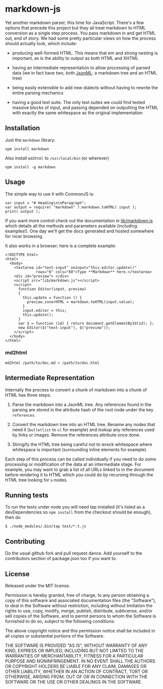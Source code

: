 markdown-js
===========

Yet another markdown parser, this time for JavaScript. There's a few
options that precede this project but they all treat markdown to HTML
conversion as a single step process. You pass markdown in and get HTML
out, end of story. We had some pretty particular views on how the
process should actually look, which include:

  * producing well-formed HTML. This means that em and strong nesting is
    important, as is the ability to output as both HTML and XHTML

  * having an intermediate representation to allow processing of parsed
    data (we in fact have two, both [JsonML]: a markdown tree and an
    HTML tree)

  * being easily extensible to add new dialects without having to
    rewrite the entire parsing mechanics

  * having a good test suite. The only test suites we could find tested
    massive blocks of input, and passing depended on outputting the HTML
    with exactly the same whitespace as the original implementation

[JsonML]: http://jsonml.org/ "JSON Markup Language"

## Installation

Just the `markdown` library:

    npm install markdown

Also install `md2html` to `/usr/local/bin` (or wherever)

    npm install -g markdown

## Usage

The simple way to use it with CommonJS is:

    var input = "# Heading\n\nParagraph";
    var output = require( "markdown" ).markdown.toHTML( input );
    print( output );

If you want more control check out the documentation in
[lib/markdown.js] which details all the methods and parameters
available (including examples!). One day we'll get the docs generated
and hosted somewhere for nicer browsing.

It also works in a browser; here is a complete example:

    <!DOCTYPE html>
    <html>
      <body>
        <textarea id="text-input" oninput="this.editor.update()"
                  rows="6" cols="60">Type **Markdown** here.</textarea>
        <div id="preview"> </div>
        <script src="lib/markdown.js"></script>
        <script>
          function Editor(input, preview)
          {
            this.update = function () {
              preview.innerHTML = markdown.toHTML(input.value);
            }
            input.editor = this;
            this.update();
          }
          var $ = function (id) { return document.getElementById(id); };
          new Editor($("text-input"), $("preview"));
        </script>
      </body>
    </html>

### md2html

    md2html /path/to/doc.md > /path/to/doc.html

[lib/markdown.js]: http://github.com/evilstreak/markdown-js/blob/master/lib/markdown.js

## Intermediate Representation

Internally the process to convert a chunk of markdown into a chunk of
HTML has three steps:

 1. Parse the markdown into a JsonML tree. Any references found in the
    parsing are stored in the attribute hash of the root node under the
    key `references`.

 2. Convert the markdown tree into an HTML tree. Rename any nodes that
    need it (`bulletlist` to `ul` for example) and lookup any references
    used by links or images. Remove the references attribute once done.

 3. Stringify the HTML tree being careful not to wreck whitespace where
    whitespace is important (surrounding inline elements for example).

Each step of this process can be called individually if you need to do
some processing or modification of the data at an intermediate stage.
For example, you may want to grab a list of all URLs linked to in the
document before rendering it to HTML which you could do by recursing
through the HTML tree looking for `a` nodes.

## Running tests

To run the tests under node you will need tap installed (it's listed as a
devDependencies so `npm install` from the checkout should be enough), then do

    $ ./node_modules/.bin/tap test/*.t.js

## Contributing

Do the usual github fork and pull request dance. Add yourself to the
contributors section of package.json too if you want to.

## License

Released under the MIT license.

Permission is hereby granted, free of charge, to any person obtaining a copy of
this software and associated documentation files (the "Software"), to deal in
the Software without restriction, including without limitation the rights to
use, copy, modify, merge, publish, distribute, sublicense, and/or sell copies of
the Software, and to permit persons to whom the Software is furnished to do so,
subject to the following conditions:

The above copyright notice and this permission notice shall be included in all
copies or substantial portions of the Software.

THE SOFTWARE IS PROVIDED "AS IS", WITHOUT WARRANTY OF ANY KIND, EXPRESS OR
IMPLIED, INCLUDING BUT NOT LIMITED TO THE WARRANTIES OF MERCHANTABILITY, FITNESS
FOR A PARTICULAR PURPOSE AND NONINFRINGEMENT. IN NO EVENT SHALL THE AUTHORS OR
COPYRIGHT HOLDERS BE LIABLE FOR ANY CLAIM, DAMAGES OR OTHER LIABILITY, WHETHER
IN AN ACTION OF CONTRACT, TORT OR OTHERWISE, ARISING FROM, OUT OF OR IN
CONNECTION WITH THE SOFTWARE OR THE USE OR OTHER DEALINGS IN THE SOFTWARE.